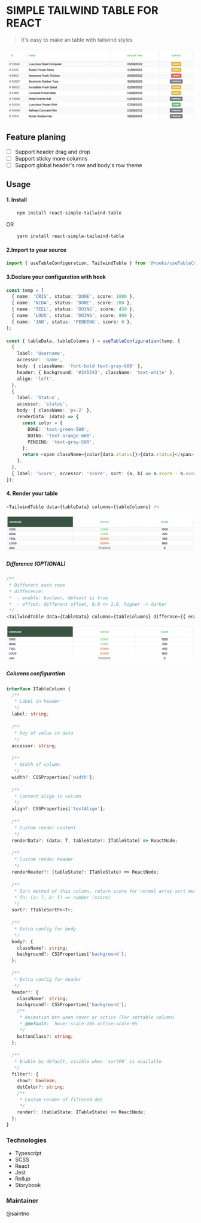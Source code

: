 # SIMPLE TAILWIND TABLE FOR REACT

> It's easy to make an table with tailwind styles

![Table image](./docs/table.png)

## Feature planing

- [ ] Support header drag and drop
- [ ] Support sticky more columns
- [ ] Support global header's row and body's row theme

## Usage

#### 1. Install

```bash
    npm install react-simple-tailwind-table
```

OR

```bash
    yarn install react-simple-tailwind-table
```

#### 2.Import to your source

```ts
import { useTableConfiguration, TailwindTable } from '@hooks/useTableConfiguration';
```

#### 3.Declare your configuration with hook

```ts
const temp = [
  { name: 'CRIS', status: 'DONE', score: 1000 },
  { name: 'NIDA', status: 'DONE', score: 200 },
  { name: 'TEEL', status: 'DOING', score: 450 },
  { name: 'LOUS', status: 'DOING', score: 800 },
  { name: 'JAN', status: 'PENDING', score: 0 },
];

const { tableData, tableColumns } = useTableConfiguration(temp, [
  {
    label: 'Username',
    accessor: 'name',
    body: { className: 'font-bold text-gray-600' },
    header: { background: '#345543', className: 'text-white' },
    align: 'left',
  },
  {
    label: 'Status',
    accessor: 'status',
    body: { className: 'px-2' },
    renderData: (data) => {
      const color = {
        DONE: 'text-green-500',
        DOING: 'text-orange-600',
        PENDING: 'text-gray-500',
      };
      return <span className={color[data.status]}>{data.status}</span>;
    },
  },
  { label: 'Score', accessor: 'score', sort: (a, b) => a.score - b.score },
]);
```

#### 4. Render your table

```ts
<TailwindTable data={tableData} columns={tableColumns} />
```

![Demo table image](./docs/demoTable.png)

##### Difference (OPTIONAL)

```ts
/**
 * Different each rows
 * difference:
 *  - enable: boolean, default is true
 *  - offset: different offset, 0.0 <> 1.0, higher -> darker
 */
<TailwindTable data={tableData} columns={tableColumns} differnce={{ enable: false }} />
```

![Demo table difference](./docs/difference.png)

##### Columns configuration

```ts
interface ITableColumn {
  /**
   * Label in header
   */
  label: string;

  /**
   * Key of value in data
   */
  accessor: string;

  /**
   * Width of column
   */
  width?: CSSProperties['width'];

  /**
   * Content align in column
   */
  align?: CSSProperties['textAlign'];

  /**
   * Custom render content
   */
  renderData?: (data: T, tableState?: ITableState) => ReactNode;

  /**
   * Custom render header
   */
  renderHeader?: (tableState?: ITableState) => ReactNode;

  /**
   * Sort method of this column, return score for normal array sort method
   * fn: (a: T, b: T) => number (score)
   */
  sort?: TTableSortFn<T>;

  /**
   * Extra config for body
   */
  body?: {
    className?: string;
    background?: CSSProperties['background'];
  };

  /**
   * Extra config for header
   */
  header?: {
    className?: string;
    background?: CSSProperties['background'];
    /**
     * Animation btn when hover or active (For sortable column)
     * @default: `hover:scale-105 active:scale-95`
     */
    buttonClass?: string;
  };

  /**
   * Enable by default, visible when `sortFN` is available
   */
  filter?: {
    show?: boolean;
    dotColor?: string;
    /**
     * Custom render of filtered dot
     */
    render?: (tableState: ITableState) => ReactNode;
  };
}
```

### Technologies

- Typescript
- SCSS
- React
- Jest
- Rollup
- Storybook

### Maintainer

@saintno
